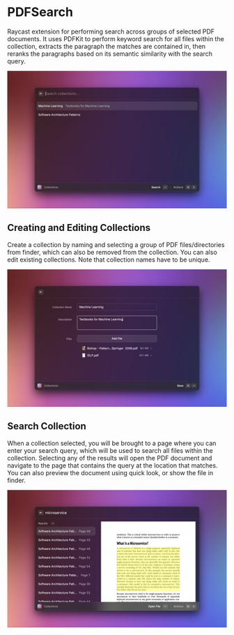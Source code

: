 # PDFSearch

Raycast extension for performing search across groups of selected PDF documents. It uses PDFKit to perform keyword search for all files within the collection, extracts the paragraph the matches are contained in, then reranks the paragraphs based on its semantic similarity with the search query.

![Collections](metadata/pdfsearch-1.png)

## Creating and Editing Collections

Create a collection by naming and selecting a group of PDF files/directories from finder, which can also be removed from the collection. You can also edit existing collections. Note that collection names have to be unique.

![Create/Edit Collection](metadata/pdfsearch-2.png)

## Search Collection

When a collection selected, you will be brought to a page where you can enter your search query, which will be used to search all files within the collection. Selecting any of the results will open the PDF document and navigate to the page that contains the query at the location that matches. You can also preview the document using quick look, or show the file in finder.

![Search Collection](metadata/pdfsearch-3.png)
